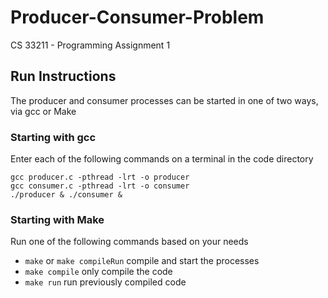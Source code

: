 # Producer-Consumer-Problem
CS 33211 - Programming Assignment 1


## Run Instructions

The producer and consumer processes can be started in one of two ways, via gcc or Make

### Starting with gcc

Enter each of the following commands on a terminal in the code directory

```
gcc producer.c -pthread -lrt -o producer
gcc consumer.c -pthread -lrt -o consumer
./producer & ./consumer &
```

### Starting with Make

Run one of the following commands based on your needs
- `make` or `make compileRun` compile and start the processes
- `make compile` only compile the code
- `make run` run previously compiled code
